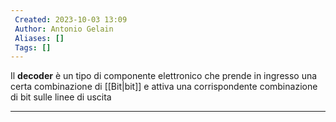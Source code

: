 ```yaml
---
 Created: 2023-10-03 13:09
 Author: Antonio Gelain
 Aliases: []
 Tags: []
---
```


Il **decoder** è un tipo di componente elettronico che prende in ingresso una certa combinazione di [[Bit|bit]] e attiva una corrispondente combinazione di bit sulle linee di uscita

---

